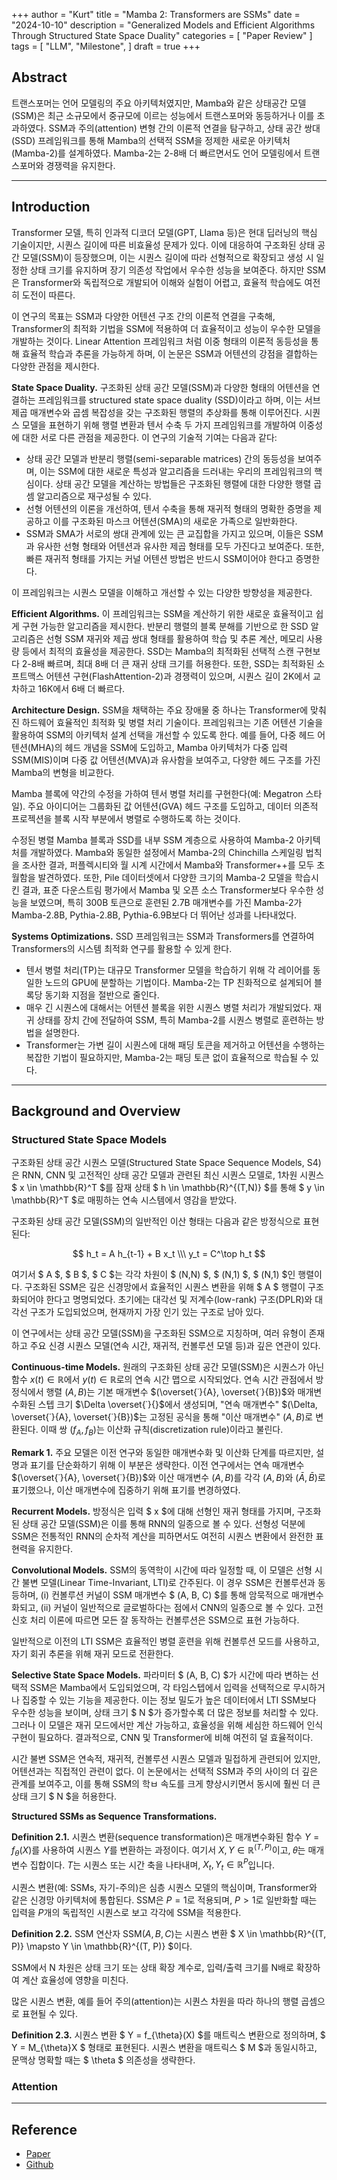 +++
author = "Kurt"
title = "Mamba 2: Transformers are SSMs"
date = "2024-10-10"
description = "Generalized Models and Efficient Algorithms Through Structured State Space Duality"
categories = [
    "Paper Review"
]
tags = [
    "LLM",
    "Milestone",
]
draft = true
+++

## Abstract

트랜스포머는 언어 모델링의 주요 아키텍처였지만, Mamba와 같은 상태공간 모델(SSM)은 최근 소규모에서 중규모에 이르는 성능에서 트랜스포머와 동등하거나 이를 초과하였다. SSM과 주의(attention) 변형 간의 이론적 연결을 탐구하고, 상태 공간 쌍대(SSD) 프레임워크를 통해 Mamba의 선택적 SSM을 정제한 새로운 아키텍처(Mamba-2)를 설계하였다. Mamba-2는 2-8배 더 빠르면서도 언어 모델링에서 트랜스포머와 경쟁력을 유지한다.

---

## Introduction

Transformer 모델, 특히 인과적 디코더 모델(GPT, Llama 등)은 현대 딥러닝의 핵심 기술이지만, 시퀀스 길이에 따른 비효율성 문제가 있다. 이에 대응하여 구조화된 상태 공간 모델(SSM)이 등장했으며, 이는 시퀀스 길이에 따라 선형적으로 확장되고 생성 시 일정한 상태 크기를 유지하며 장기 의존성 작업에서 우수한 성능을 보여준다. 하지만 SSM은 Transformer와 독립적으로 개발되어 이해와 실험이 어렵고, 효율적 학습에도 여전히 도전이 따른다.

이 연구의 목표는 SSM과 다양한 어텐션 구조 간의 이론적 연결을 구축해, Transformer의 최적화 기법을 SSM에 적용하여 더 효율적이고 성능이 우수한 모델을 개발하는 것이다. Linear Attention 프레임워크 처럼 이중 형태의 이론적 동등성을 통해 효율적 학습과 추론을 가능하게 하며, 이 논문은 SSM과 어텐션의 강점을 결합하는 다양한 관점을 제시한다.

**State Space Duality.** 구조화된 상태 공간 모델(SSM)과 다양한 형태의 어텐션을 연결하는 프레임워크를 structured state space duality (SSD)이라고 하며, 이는 서브 제곱 매개변수와 곱셈 복잡성을 갖는 구조화된 행렬의 추상화를 통해 이루어진다. 시퀀스 모델을 표현하기 위해 행렬 변환과 텐서 수축 두 가지 프레임워크를 개발하여 이중성에 대한 서로 다른 관점을 제공한다. 이 연구의 기술적 기여는 다음과 같다:

- 상태 공간 모델과 반분리 행렬(semi-separable matrices) 간의 동등성을 보여주며, 이는 SSM에 대한 새로운 특성과 알고리즘을 드러내는 우리의 프레임워크의 핵심이다. 상태 공간 모델을 계산하는 방법들은 구조화된 행렬에 대한 다양한 행렬 곱셈 알고리즘으로 재구성될 수 있다.
- 선형 어텐션의 이론을 개선하여, 텐서 수축을 통해 재귀적 형태의 명확한 증명을 제공하고 이를 구조화된 마스크 어텐션(SMA)의 새로운 가족으로 일반화한다.
- SSM과 SMA가 서로의 쌍대 관계에 있는 큰 교집합을 가지고 있으며, 이들은 SSM과 유사한 선형 형태와 어텐션과 유사한 제곱 형태를 모두 가진다고 보여준다. 또한, 빠른 재귀적 형태를 가지는 커널 어텐션 방법은 반드시 SSM이어야 한다고 증명한다.

이 프레임워크는 시퀀스 모델을 이해하고 개선할 수 있는 다양한 방향성을 제공한다.

**Efficient Algorithms.** 이 프레임워크는 SSM을 계산하기 위한 새로운 효율적이고 쉽게 구현 가능한 알고리즘을 제시한다. 반분리 행렬의 블록 분해를 기반으로 한 SSD 알고리즘은 선형 SSM 재귀와 제곱 쌍대 형태를 활용하여 학습 및 추론 계산, 메모리 사용량 등에서 최적의 효율성을 제공한다. SSD는 Mamba의 최적화된 선택적 스캔 구현보다 2-8배 빠르며, 최대 8배 더 큰 재귀 상태 크기를 허용한다. 또한, SSD는 최적화된 소프트맥스 어텐션 구현(FlashAttention-2)과 경쟁력이 있으며, 시퀀스 길이 2K에서 교차하고 16K에서 6배 더 빠르다.

**Architecture Design.** SSM을 채택하는 주요 장애물 중 하나는 Transformer에 맞춰진 하드웨어 효율적인 최적화 및 병렬 처리 기술이다. 프레임워크는 기존 어텐션 기술을 활용하여 SSM의 아키텍처 설계 선택을 개선할 수 있도록 한다. 예를 들어, 다중 헤드 어텐션(MHA)의 헤드 개념을 SSM에 도입하고, Mamba 아키텍처가 다중 입력 SSM(MIS)이며 다중 값 어텐션(MVA)과 유사함을 보여주고, 다양한 헤드 구조를 가진 Mamba의 변형을 비교한다.

Mamba 블록에 약간의 수정을 가하여 텐서 병렬 처리를 구현한다(예: Megatron 스타일). 주요 아이디어는 그룹화된 값 어텐션(GVA) 헤드 구조를 도입하고, 데이터 의존적 프로젝션을 블록 시작 부분에서 병렬로 수행하도록 하는 것이다.

수정된 병렬 Mamba 블록과 SSD를 내부 SSM 계층으로 사용하여 Mamba-2 아키텍처를 개발하였다. Mamba와 동일한 설정에서 Mamba-2의 Chinchilla 스케일링 법칙을 조사한 결과, 퍼플렉시티와 월 시계 시간에서 Mamba와 Transformer++를 모두 초월함을 발견하였다. 또한, Pile 데이터셋에서 다양한 크기의 Mamba-2 모델을 학습시킨 결과, 표준 다운스트림 평가에서 Mamba 및 오픈 소스 Transformer보다 우수한 성능을 보였으며, 특히 300B 토큰으로 훈련된 2.7B 매개변수를 가진 Mamba-2가 Mamba-2.8B, Pythia-2.8B, Pythia-6.9B보다 더 뛰어난 성과를 나타내었다.

**Systems Optimizations.** SSD 프레임워크는 SSM과 Transformers를 연결하여 Transformers의 시스템 최적화 연구를 활용할 수 있게 한다.

- 텐서 병렬 처리(TP)는 대규모 Transformer 모델을 학습하기 위해 각 레이어를 동일한 노드의 GPU에 분할하는 기법이다. Mamba-2는 TP 친화적으로 설계되어 블록당 동기화 지점을 절반으로 줄인다.
- 매우 긴 시퀀스에 대해서는 어텐션 블록을 위한 시퀀스 병렬 처리가 개발되었다. 재귀 상태를 장치 간에 전달하여 SSM, 특히 Mamba-2를 시퀀스 병렬로 훈련하는 방법을 설명한다.
- Transformer는 가변 길이 시퀀스에 대해 패딩 토큰을 제거하고 어텐션을 수행하는 복잡한 기법이 필요하지만, Mamba-2는 패딩 토큰 없이 효율적으로 학습될 수 있다.

---

## Background and Overview

### Structured State Space Models

구조화된 상태 공간 시퀀스 모델(Structured State Space Sequence Models, S4)은 RNN, CNN 및 고전적인 상태 공간 모델과 관련된 최신 시퀀스 모델로, 1차원 시퀀스 $ x \in \mathbb{R}^T $를 잠재 상태 $ h \in \mathbb{R}^{(T,N)} $를 통해 $ y \in \mathbb{R}^T $로 매핑하는 연속 시스템에서 영감을 받았다.

구조화된 상태 공간 모델(SSM)의 일반적인 이산 형태는 다음과 같은 방정식으로 표현된다:

$$
h_t = A h_{t-1} + B x_t \\\
y_t = C^\top h_t 
$$

여기서 $ A $, $ B $, $ C $는 각각 차원이 $ (N,N) $, $ (N,1) $, $ (N,1) $인 행렬이다. 구조화된 SSM은 깊은 신경망에서 효율적인 시퀀스 변환을 위해 $ A $ 행렬이 구조화되어야 한다고 명명되었다. 초기에는 대각선 및 저계수(low-rank) 구조(DPLR)와 대각선 구조가 도입되었으며, 현재까지 가장 인기 있는 구조로 남아 있다.

이 연구에서는 상태 공간 모델(SSM)을 구조화된 SSM으로 지칭하며, 여러 유형이 존재하고 주요 신경 시퀀스 모델(연속 시간, 재귀적, 컨볼루션 모델 등)과 깊은 연관이 있다.

**Continuous-time Models.** 원래의 구조화된 상태 공간 모델(SSM)은 시퀀스가 아닌 함수 $x(t) \in \mathbb{R}$에서 $y(t) \in \mathbb{R}$로의 연속 시간 맵으로 시작되었다. 연속 시간 관점에서 방정식에서 행렬 $(A, B)$는 기본 매개변수 $(\overset{˙}{A}, \overset{˙}{B})$와 매개변수화된 스텝 크기 $\Delta \overset{˙}{}$에서 생성되며, "연속 매개변수" $(\Delta, \overset{˙}{A}, \overset{˙}{B})$는 고정된 공식을 통해 "이산 매개변수" $(A, B)$로 변환된다. 이때 쌍 $(f_A, f_B)$는 이산화 규칙(discretization rule)이라고 불린다.

**Remark 1.** 주요 모델은 이전 연구와 동일한 매개변수화 및 이산화 단계를 따르지만, 설명과 표기를 단순화하기 위해 이 부분은 생략한다. 이전 연구에서는 연속 매개변수 $(\overset{˙}{A}, \overset{˙}{B})$와 이산 매개변수 $(A, B)$를 각각 $(A, B)$와 $(\bar{A}, \bar{B})$로 표기했으나, 이산 매개변수에 집중하기 위해 표기를 변경하였다.

**Recurrent Models.** 방정식은 입력 $ x $에 대해 선형인 재귀 형태를 가지며, 구조화된 상태 공간 모델(SSM)은 이를 통해 RNN의 일종으로 볼 수 있다. 선형성 덕분에 SSM은 전통적인 RNN의 순차적 계산을 피하면서도 여전히 시퀀스 변환에서 완전한 표현력을 유지한다.

**Convolutional Models.** SSM의 동역학이 시간에 따라 일정할 때, 이 모델은 선형 시간 불변 모델(Linear Time-Invariant, LTI)로 간주된다. 이 경우 SSM은 컨볼루션과 동등하며, (i) 컨볼루션 커널이 SSM 매개변수 $ (A, B, C) $를 통해 암묵적으로 매개변수화되고, (ii) 커널이 일반적으로 글로벌하다는 점에서 CNN의 일종으로 볼 수 있다. 고전 신호 처리 이론에 따르면 모든 잘 동작하는 컨볼루션은 SSM으로 표현 가능하다.

일반적으로 이전의 LTI SSM은 효율적인 병렬 훈련을 위해 컨볼루션 모드를 사용하고, 자기 회귀 추론을 위해 재귀 모드로 전환한다.

**Selective State Space Models.** 파라미터 $ (A, B, C) $가 시간에 따라 변하는 선택적 SSM은 Mamba에서 도입되었으며, 각 타임스텝에서 입력을 선택적으로 무시하거나 집중할 수 있는 기능을 제공한다. 이는 정보 밀도가 높은 데이터에서 LTI SSM보다 우수한 성능을 보이며, 상태 크기 $ N $가 증가할수록 더 많은 정보를 처리할 수 있다. 그러나 이 모델은 재귀 모드에서만 계산 가능하고, 효율성을 위해 세심한 하드웨어 인식 구현이 필요하다. 결과적으로, CNN 및 Transformer에 비해 여전히 덜 효율적이다.

시간 불변 SSM은 연속적, 재귀적, 컨볼루션 시퀀스 모델과 밀접하게 관련되어 있지만, 어텐션과는 직접적인 관련이 없다. 이 논문에서는 선택적 SSM과 주의 사이의 더 깊은 관계를 보여주고, 이를 통해 SSM의 학ㅂ 속도를 크게 향상시키면서 동시에 훨씬 더 큰 상태 크기 $ N $을 허용한다.

**Structured SSMs as Sequence Transformations.**

**Definition 2.1.** 시퀀스 변환(sequence transformation)은 매개변수화된 함수 $Y = f_{\theta}(X)$를 사용하여 시퀀스 $Y$를 변환하는 과정이다. 여기서 $X, Y \in \mathbb{R}^{(T, P)}$이고, 𝜃는 매개변수 집합이다. $T$는 시퀀스 또는 시간 축을 나타내며, $X_t, Y_t \in \mathbb{R}^P$입니다.

시퀀스 변환(예: SSMs, 자기-주의)은 심층 시퀀스 모델의 핵심이며, Transformer와 같은 신경망 아키텍처에 통합된다. SSM은 $P = 1$로 적용되며, $P > 1$로 일반화할 때는 입력을 $P$개의 독립적인 시퀀스로 보고 각각에 SSM을 적용한다.

**Definition 2.2.** SSM 연산자 $\text{SSM}(A, B, C)$는 시퀀스 변환 $ X \in \mathbb{R}^{(T, P)} \mapsto Y \in \mathbb{R}^{(T, P)} $이다.

SSM에서 N 차원은 상태 크기 또는 상태 확장 계수로, 입력/출력 크기를 N배로 확장하여 계산 효율성에 영향을 미친다.

많은 시퀀스 변환, 예를 들어 주의(attention)는 시퀀스 차원을 따라 하나의 행렬 곱셈으로 표현될 수 있다.

**Definition 2.3.** 시퀀스 변환 $ Y = f_{\theta}(X) $를 매트릭스 변환으로 정의하며, $ Y = M_{\theta}X $ 형태로 표현된다. 시퀀스 변환을 매트릭스 $ M $과 동일시하고, 문맥상 명확할 때는 $ \theta $ 의존성을 생략한다.

### Attention



---

## Reference

* [Paper](https://arxiv.org/pdf/2405.21060)
* [Github](https://github.com/state-spaces/mamba)